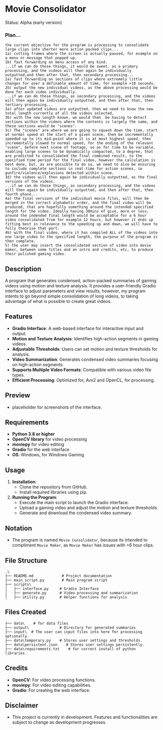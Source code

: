 # Movie Consolidator
Status: Alpha (early version)

### Plan...
```
the current objective for the program is processing to consolidate large clips into shorter more action packed clips...
1a) cutting frames where the screen is actually paused, for example on a menu or message that popped up.
1b) fast forwarding on menu access of any kind.
...if we can do those things, it would be sweet. as a primary processing, and the videos will then again be individually outputted,and then after that, then secondary processing...
2a) fast forwarding on sections of clips where extremely little changes for over a definable amount of time, for example >10 seconds.
2b) output the new individual videos, as the above processing would be done for each video individually.
...if we can do those things, as secondary processing, and the videos will then again be individually outputted, and then after that, then tertiary processing...
3a) after updated videos are outputted, then we need to know the new total length currently of all the videos selected, 
3b) with the new length known, we would then  be having to detect sections within the videos where the contents is largely the same, and these sections would be "scenes".
3c) The "scenes" are where we are going to squash down the time, start at normal speed at the start of a given scene, then be incrementally speeded up to its mid-point where it is at most highest speed, then incrementally slowed to normal speed, for the ending of the relevant "scene", before next scene of footage, so as for time to be variable, enabling large scenes to be dynamically compacted, to a degree, that are predicted to consolidated the final combined result, to the specified time period for the final video, however the calculation is best done, but, as are possible to do so, we need to also be ensuring to include complete sections in real-time for action scenes, ie gunfire/violence/explosions detected within scene.
3d) the videos will then again be individually outputted, as the final versions of the videos.
...if we can do those things, as secondary processing, and the videos will then again be individually outputted, and then after that, then fourth phase...
4a) the final versions of the individual movie files, will then be merged in the correct alphabetic order, and the final video will be produced, that are hopefully something around the intended specified length for the video. Ideally having 30mins of give, more or less, around the indended final length would be acceptable for a 6 hour video consolidated from for example 12 hours, but however it ends up fitting best in relevance to the speeding up and down, we will have to fully theorise that part.
4b) with the final video, where it has compiled ALL of the videos into one large video to the specified length, the purpose of the program is then complete,
5) the user may insert the consolidated section of video into movie maker, between some titles and an intro and credits, etc, to produce their polished gaming video.
```



## Description
A program that generates condensed, action-packed summaries of gaming videos using motion and texture analysis. It provides a user-friendly Gradio interface to adjust parameters and view results, however, my program intents to go beyond simple consolidation of long videos, to taking advantage of what is possible to create great videos.

## Features
- **Gradio Interface**: A web-based interface for interactive input and output.
- **Motion and Texture Analysis**: Identifies high-action segments in gaming videos.
- **Adjustable Thresholds**: Users can set motion and texture thresholds for analysis.
- **Video Summarization**: Generates condensed video summaries focusing on high-action segments.
- **Supports Multiple Video Formats**: Compatible with various video file types.
- **Efficient Processing**: Optimized for, Avx2 and OpenCL, for processing.

## Preview
- placeholder for screenshots of the interface.

## Requirements
- **Python 3.8 or higher**
- **OpenCV library** for video processing
- **moviepy** for video editing
- **Gradio** for the web interface
- **OS**: Windows, for Windows Gaming. 

## Usage
1. **Installation**:
   - Clone the repository from GitHub.
   - Install required libraries using pip.
2. **Running the Program**:
   - Execute the main script to launch the Gradio interface.
   - Upload a gaming video and adjust the motion and texture thresholds.
   - Generate and download the condensed video summary.

## Notation
- The program is named `Movie Consolidator`, because its intended to compliment `Movie Maker`, as `Movie Maker` has issues with >6 hour clips.

## File Structure
```
.\
├── README.md             # Project documentation
├── main_script.py        # Main program script
├── scripts\
│   ├── interface.py     # Gradio Interface
│   ├── generate.py      # Video processing and summarization
│   ├── utility.py       # Helper functions for analysis

```

## Files Created
```
├── data\    # for data files
├── output\              # Directory for generated summaries
├── input\  # The user can input files into here for processing optionally.
├── data\temporary.py    # Stores user settings and thresholds.
├── data\persistent.json    # Stores user settings persistently.
├── data\requirements.txt    # for correct install of python libraries.
```

## Credits
- **OpenCV**: For video processing functions.
- **moviepy**: For video editing capabilities.
- **Gradio**: For creating the web interface.

## Disclaimer
- This project is currently in development. Features and functionalities are subject to change as development progresses.
